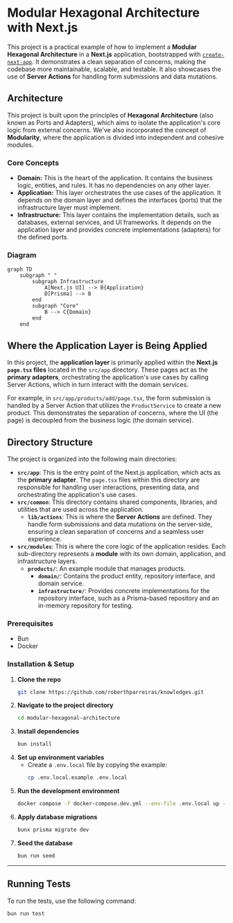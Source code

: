 # Modular Hexagonal Architecture with Next.js

This project is a practical example of how to implement a **Modular Hexagonal Architecture** in a **Next.js** application, bootstrapped with [`create-next-app`](<https://www.google.com/search?q=%5Bhttps://nextjs.org/docs/app/api-reference/cli/create-next-app%5D(https://nextjs.org/docs/app/api-reference/cli/create-next-app)>). It demonstrates a clean separation of concerns, making the codebase more maintainable, scalable, and testable. It also showcases the use of **Server Actions** for handling form submissions and data mutations.

## Architecture

This project is built upon the principles of **Hexagonal Architecture** (also known as Ports and Adapters), which aims to isolate the application's core logic from external concerns. We've also incorporated the concept of **Modularity**, where the application is divided into independent and cohesive modules.

### Core Concepts

- **Domain:** This is the heart of the application. It contains the business logic, entities, and rules. It has no dependencies on any other layer.
- **Application:** This layer orchestrates the use cases of the application. It depends on the domain layer and defines the interfaces (ports) that the infrastructure layer must implement.
- **Infrastructure:** This layer contains the implementation details, such as databases, external services, and UI frameworks. It depends on the application layer and provides concrete implementations (adapters) for the defined ports.

### Diagram

```mermaid
graph TD
    subgraph " "
        subgraph Infrastructure
            A[Next.js UI] --> B{Application}
            D[Prisma] --> B
        end
        subgraph "Core"
            B --> C{Domain}
        end
    end

```
## Where the Application Layer is Being Applied

In this project, the **application layer** is primarily applied within the **Next.js `page.tsx` files** located in the `src/app` directory. These pages act as the **primary adapters**, orchestrating the application's use cases by calling Server Actions, which in turn interact with the domain services.

For example, in `src/app/products/add/page.tsx`, the form submission is handled by a Server Action that utilizes the `ProductService` to create a new product. This demonstrates the separation of concerns, where the UI (the page) is decoupled from the business logic (the domain service).

## Directory Structure

The project is organized into the following main directories:

- **`src/app`**: This is the entry point of the Next.js application, which acts as the **primary adapter**. The `page.tsx` files within this directory are responsible for handling user interactions, presenting data, and orchestrating the application's use cases.
- **`src/common`**: This directory contains shared components, libraries, and utilities that are used across the application.
  - **`lib/actions`**: This is where the **Server Actions** are defined. They handle form submissions and data mutations on the server-side, ensuring a clean separation of concerns and a seamless user experience.
- **`src/modules`**: This is where the core logic of the application resides. Each sub-directory represents a **module** with its own domain, application, and infrastructure layers.
  - **`products/`**: An example module that manages products.
    - **`domain/`**: Contains the product entity, repository interface, and domain service.
    - **`infrastructure/`**: Provides concrete implementations for the repository interface, such as a Prisma-based repository and an in-memory repository for testing.

### Prerequisites

- Bun
- Docker

### Installation & Setup

1.  **Clone the repo**
    ```sh
    git clone https://github.com/roberthparreiras/knowledges.git
    ```
2.  **Navigate to the project directory**
    ```sh
    cd modular-hexagonal-architecture
    ```
3.  **Install dependencies**
    ```sh
    bun install
    ```
4.  **Set up environment variables**
    - Create a `.env.local` file by copying the example:
      ```sh
      cp .env.local.example .env.local
      ```
5.  **Run the development environment**
    ```sh
    docker compose -f docker-compose.dev.yml --env-file .env.local up -d --build
    ```
6.  **Apply database migrations**
    ```sh
    bunx prisma migrate dev
    ```
7.  **Seed the database**
    ```sh
    bun run seed
    ```

---

## Running Tests

To run the tests, use the following command:

```sh
bun run test
```
